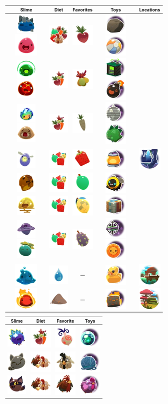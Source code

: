 | Slime | Diet | Favorites | Toys | Locations | 
| :---: | :---: | :---: | :---: | :---: |
| ![](Images/Slime/Rock_Slime.webp) ![](Images/Slime/Pink_Slime.webp) | ![All](Images/Food/All.webp) | ![](Images/Favorites/Heart_Beet.webp) | ![](Images/Toys/Big_Rock.webp) ![Beach Ball](Images/Toys/Beach_Ball.webp) |  |
| ![](Images/Slime/Rad_Slime.webp) ![](Images/Slime/Boom_Slime.webp) | ![](Images/Food/Veggie.webp) | ![](Images/Favorites/Oca_Oca.webp) | ![](Images/Toys/Power_Cell.webp) ![](Images/Toys/Bomb_Ball.webp) |  |
| ![](Images/Slime/Mosaic_Slime.webp) ![](Images/Slime/Saber_Slime.webp) | ![](Images/Food/Veggie.webp) | ![](Images/Favorites/Silver_Parsnip.webp) | ![](Images/Toys/Disco_Ball.webp) ![](Images/Toys/Stego_Buddy.webp) |  |
|  |  |  |  |  |
| ![](Images/Slime/Phosphor_Slime.webp) | ![](Images/Food/Fruit.webp) | ![](Images/Favorites/Cuberry.webp) | ![](Images/Toys/Night_Light.webp) | ![](Images/Locations/The_Grotto.webp) |
| ![](Images/Slime/Honey_Slime.webp) | ![](Images/Food/Fruit.webp) | ![](Images/Favorites/Mint_Mango.webp) | ![](Images/Toys/Buzzy_Bee.webp) |  |
| ![](Images/Slime/Quantum_Slime.webp) | ![](Images/Food/Fruit.webp) | ![](Images/Favorites/Phase_Lemon.webp) | ![](Images/Toys/Puzzle_Cube.webp) |  |
| ![](Images/Slime/Dervish_Slime.webp) ![](Images/Slime/Tangle_Slime.webp) | ![](Images/Food/Fruit.webp) | ![](Images/Favorites/Prickle_Pear.webp) | ![](Images/Toys/Gyro_Top.webp) ![](Images/Toys/Sol_Mate.webp) |  |
|  |  |  |  |  |
| ![](Images/Slime/Puddle_Slime.webp) | ![](Images/Food/Water.webp) | — | ![](Images/Toys/Rubber_Ducky.webp) | ![](Images/Locations/The_Docks.webp) |
| ![](Images/Slime/Fire_Slime.webp) | ![](Images/Food/Ash.webp) | — | ![](Images/Toys/Charcoal_Brick.webp) | ![](Images/Locations/The_Overgrowth.webp) |


| Slime | Diet | Favorite | Toys |
| :---: | :---: | :---: | :---: |
|  |  |  |  |
| ![](Images/Slime/Crystal_Slime.webp) | ![](Images/Food/Veggie.webp) | ![](Images/Favorites/Odd_Onion.webp) | ![](Images/Toys/Crystal_Ball.webp) |
|  |  |  |  |
| ![](Images/Slime/Tabby_Slime.webp) | ![](Images/Food/Meat.webp) | ![](Images/Favorites/Stony_Hen.webp) | ![](Images/Toys/Yarn_Ball.webp) |
| ![](Images/Slime/Hunter_Slime.webp) | ![](Images/Food/Meat.webp) | ![](Images/Favorites/Roostro.webp) | ![](Images/Toys/Stuffed_Chicken.webp) |
|  |  |  |  |
